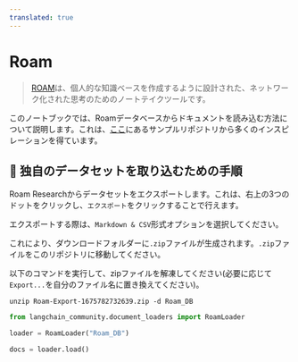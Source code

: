 ```yaml
---
translated: true
---
```


# Roam

>[ROAM](https://roamresearch.com/)は、個人的な知識ベースを作成するように設計された、ネットワーク化された思考のためのノートテイクツールです。

このノートブックでは、Roamデータベースからドキュメントを読み込む方法について説明します。これは、[ここ](https://github.com/JimmyLv/roam-qa)にあるサンプルリポジトリから多くのインスピレーションを得ています。

## 🧑 独自のデータセットを取り込むための手順

Roam Researchからデータセットをエクスポートします。これは、右上の3つのドットをクリックし、`エクスポート`をクリックすることで行えます。

エクスポートする際は、`Markdown & CSV`形式オプションを選択してください。

これにより、ダウンロードフォルダーに`.zip`ファイルが生成されます。`.zip`ファイルをこのリポジトリに移動してください。

以下のコマンドを実行して、zipファイルを解凍してください(必要に応じて`Export...`を自分のファイル名に置き換えてください)。

```shell
unzip Roam-Export-1675782732639.zip -d Roam_DB
```

```python
from langchain_community.document_loaders import RoamLoader
```

```python
loader = RoamLoader("Roam_DB")
```

```python
docs = loader.load()
```
